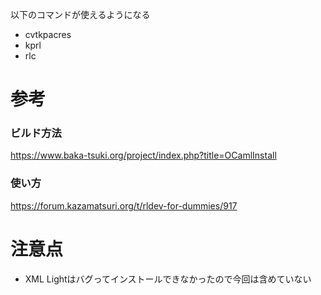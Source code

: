 以下のコマンドが使えるようになる

- cvtkpacres
- kprl
- rlc

# 参考

### ビルド方法

https://www.baka-tsuki.org/project/index.php?title=OCamlInstall

### 使い方

https://forum.kazamatsuri.org/t/rldev-for-dummies/917

# 注意点

- XML Lightはバグってインストールできなかったので今回は含めていない


